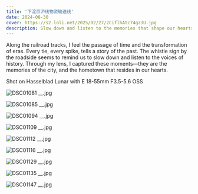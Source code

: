 ```yaml
---
title: '下淀京沪线物资输送线'
date: 2024-08-30
cover: https://s2.loli.net/2025/02/27/2CiflhAtc74gz3U.jpg
description: Slow down and listen to the memories that shape our hearts.
---
```


Along the railroad tracks, I feel the passage of time and the transformation of eras. Every tie, every spike, tells a story of the past. The whistle sign by the roadside seems to remind us to slow down and listen to the voices of history. Through my lens, I captured these moments—they are the memories of the city, and the hometown that resides in our hearts.

Shot on Hasselblad Lunar with E 18-55mm F3.5-5.6 OSS

![DSC01081 __.jpg](https://s2.loli.net/2025/02/27/2CiflhAtc74gz3U.jpg)

![DSC01085 __.jpg](https://s2.loli.net/2025/02/27/le5zoyCkAxYh8su.jpg)

![DSC01094 __.jpg](https://s2.loli.net/2025/02/27/nPRvOEfD6Hthmo5.jpg)

![DSC01109 __.jpg](https://s2.loli.net/2025/02/27/fRxFtpBboGrMj8Y.jpg)

![DSC01112 __.jpg](https://s2.loli.net/2025/02/27/sAaukzC7mNWEUyt.jpg)

![DSC01116 __.jpg](https://s2.loli.net/2025/02/27/nsQ9kw2ZOyTi81o.jpg)

![DSC01129 __.jpg](https://s2.loli.net/2025/02/27/o7XyH95IrFfwOnQ.jpg)

![DSC01135 __.jpg](https://s2.loli.net/2025/02/27/ic2ONqMp68umXtJ.jpg)

![DSC01147 __.jpg](https://s2.loli.net/2025/02/27/dYOcwA3QaMVnDHF.jpg)